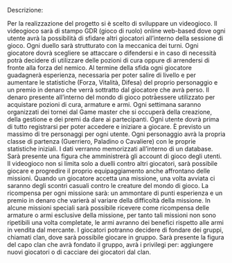 Descrizione:

Per la realizzazione del progetto si è scelto di sviluppare un videogioco.
Il videogioco sarà di stampo GDR (gioco di ruolo) online web-based dove ogni utente avrà la
possibilità di sfidare altri giocatori all’interno della sessione di gioco. Ogni duello sarà strutturato con
la meccanica dei turni. Ogni giocatore dovrà scegliere se attaccare o difendersi e in caso di necessità
potrà decidere di utilizzare delle pozioni di cura oppure di arrendersi di fronte alla forza del nemico.
Al termine della sfida ogni giocatore guadagnerà esperienza, necessaria per poter salire di livello e
per aumentare le statistiche (Forza, Vitalità, Difesa) del proprio personaggio e un premio in denaro
che verrà sottratto dal giocatore che avrà perso. Il denaro presente all’interno del mondo di gioco
potrà̀essere utilizzato per acquistare pozioni di cura, armature e armi. Ogni settimana saranno
organizzati dei tornei dal Game master che si occuperà della creazione, della gestione e dei premi da
dare ai partecipanti.
Ogni utente dovrà prima di tutto registrarsi per poter accedere e iniziare a giocare. È previsto un
massimo di tre personaggi per ogni utente. Ogni personaggio avrà la propria classe di partenza
(Guerriero, Paladino o Cavaliere) con le proprie statistiche iniziali. I dati verranno memorizzati
all’interno di un database. Sarà presente una figura che amministrerà gli account di gioco degli
utenti.
Il videogioco non si limita solo a duelli contro altri giocatori, sarà possibile giocare e progredire il
proprio equipaggiamento anche affrontano delle missioni. Quando un giocatore accetta una
missione, una volta avviata ci saranno degli scontri casuali contro le creature del mondo di gioco. La
ricompensa per ogni missione sarà: un ammontare di punti esperienza e un premio in denaro che
varierà al variare della difficoltà della missione. In alcune missioni speciali sarà possibile ricevere
come ricompensa delle armature o armi esclusive della missione, per tanto tali missioni non sono
ripetibili una volta completate, le armi avranno dei benefici rispetto alle armi in vendita dal
mercante.
I giocatori potranno decidere di fondare dei gruppi, chiamati clan, dove sarà possibile giocare in
gruppo. Sarà presente la figura del capo clan che avrà fondato il gruppo, avrà i privilegi per:
aggiungere nuovi giocatori o di cacciare dei giocatori dal clan.
